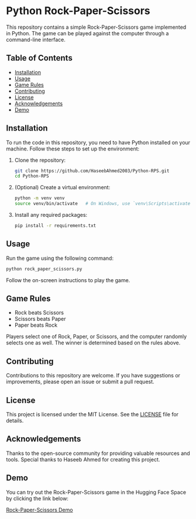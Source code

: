 # Python Rock-Paper-Scissors

This repository contains a simple Rock-Paper-Scissors game implemented in Python. The game can be played against the computer through a command-line interface.

## Table of Contents
- [Installation](#installation)
- [Usage](#usage)
- [Game Rules](#game-rules)
- [Contributing](#contributing)
- [License](#license)
- [Acknowledgements](#acknowledgements)
- [Demo](#demo)

## Installation

To run the code in this repository, you need to have Python installed on your machine. Follow these steps to set up the environment:

1. Clone the repository:
    ```bash
    git clone https://github.com/HaseebAhmed2003/Python-RPS.git
    cd Python-RPS
    ```

2. (Optional) Create a virtual environment:
    ```bash
    python -m venv venv
    source venv/bin/activate   # On Windows, use `venv\Scripts\activate`
    ```

3. Install any required packages:
    ```bash
    pip install -r requirements.txt
    ```

## Usage

Run the game using the following command:
```bash
python rock_paper_scissors.py
```

Follow the on-screen instructions to play the game.

## Game Rules
- Rock beats Scissors
- Scissors beats Paper
- Paper beats Rock

Players select one of Rock, Paper, or Scissors, and the computer randomly selects one as well. The winner is determined based on the rules above.

## Contributing
Contributions to this repository are welcome. If you have suggestions or improvements, please open an issue or submit a pull request.

## License
This project is licensed under the MIT License. See the [LICENSE](LICENSE) file for details.

## Acknowledgements
Thanks to the open-source community for providing valuable resources and tools.
Special thanks to Haseeb Ahmed for creating this project.

## Demo
You can try out the Rock-Paper-Scissors game in the Hugging Face Space by clicking the link below:

[Rock-Paper-Scissors Demo](https://huggingface.co/spaces/Abdul-Haseeb/Rock-Paper-Scissors)
